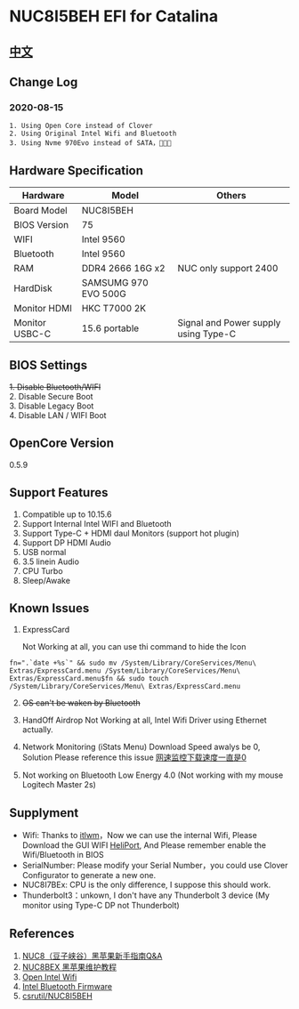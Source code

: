# NUC8I5BEH EFI for Catalina

## [中文](./README.md)

## Change Log

### 2020-08-15

    1. Using Open Core instead of Clover
    2. Using Original Intel Wifi and Bluetooth
    3. Using Nvme 970Evo instead of SATA，🚀🚀🚀

## Hardware Specification

| Hardware       | Model                | Others                               |
| -------------- | -------------------- | ------------------------------------ |
| Board Model    | NUC8I5BEH            |                                      |
| BIOS Version   | 75                   |                                      |
| WIFI           | Intel 9560           |                                      |
| Bluetooth      | Intel 9560           |                                      |
| RAM            | DDR4 2666 16G x2     | NUC only support 2400                |
| HardDisk       | SAMSUMG 970 EVO 500G |                                      |
| Monitor HDMI   | HKC T7000 2K         |                                      |
| Monitor USBC-C | 15.6 portable        | Signal and Power supply using Type-C |

## BIOS Settings

~~1. Disable Bluetooth/WIFI~~  
2. Disable Secure Boot  
3. Disable Legacy Boot  
4. Disable LAN / WIFI Boot  

## OpenCore Version

0.5.9

## Support Features

1. Compatible up to 10.15.6
2. Support Internal Intel WIFI and Bluetooth
3. Support Type-C + HDMI daul Monitors (support hot plugin)
4. Support DP HDMI Audio
5. USB normal
6. 3.5 linein Audio
7. CPU Turbo
8. Sleep/Awake

## Known Issues

1. ExpressCard

   Not Working at all, you can use thi command to hide the Icon

```shell
fn=".`date +%s`" && sudo mv /System/Library/CoreServices/Menu\ Extras/ExpressCard.menu /System/Library/CoreServices/Menu\ Extras/ExpressCard.menu$fn && sudo touch /System/Library/CoreServices/Menu\ Extras/ExpressCard.menu
```

2. ~~OS can't be waken by Bluetooth~~

3. HandOff Airdrop Not Working at all, Intel Wifi Driver using Ethernet actually.

4. Network Monitoring (iStats Menu) Download Speed awalys be 0, Solution Please reference this issue [网速监控下载速度一直是0](https://github.com/OpenIntelWireless/itlwm/issues/172)

5. Not working on Bluetooth Low Energy 4.0 (Not working with my mouse Logitech Master 2s)

## Supplyment

- Wifi: Thanks to [itlwm](https://github.com/OpenIntelWireless/itlwm)，Now we can use the internal Wifi, Please Download the GUI WIFI [HeliPort](https://github.com/OpenIntelWireless/HeliPort), And Please remember enable the Wifi/Bluetooth in BIOS
- SerialNumber: Please modify your Serial Number，you could use Clover Configurator to generate a new one.
- NUC8I7BEx: CPU is the only difference, I suppose this should work.
- Thunderbolt3：unkown, I don't have any Thunderbolt 3 device (My monitor using Type-C DP not Thunderbolt)

## References

1. [NUC8（豆子峡谷）黑苹果新手指南Q&A](https://www.jianshu.com/p/b298da6afef3)
2. [NUC8BEX 黑苹果维护教程](https://www.jianshu.com/p/2b8516276147)
3. [Open Intel Wifi](https://github.com/OpenIntelWireless/itlwm)
4. [Intel Bluetooth Firmware](https://github.com/OpenIntelWireless/IntelBluetoothFirmware)
5. [csrutil/NUC8I5BEH](https://github.com/csrutil/NUC8I5BEH)
